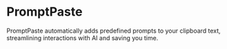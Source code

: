 # PromptPaste
PromptPaste automatically adds predefined prompts to your clipboard text, streamlining interactions with AI and saving you time.
